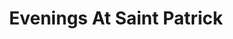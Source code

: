 ---
title: "Evenings At Saint Patrick"

siteNav: portfolio
month: "July 2014"
categories:
  - portfolio

image1: portfolio/EveningsAtSaintPatrick/EveningsAtSaintPatrick1Full.png
image1thumb: portfolio/EveningsAtSaintPatrick/EveningsAtSaintPatrick1Full.png
image2: portfolio/EveningsAtSaintPatrick/EveningsAtSaintPatrick2Full.png
image2thumb: portfolio/EveningsAtSaintPatrick/EveningsAtSaintPatrick2Full.png

tinyThumbnail: placeholder/thumbnail.jpg

role:              "Mobile Development"
description:       "My client required a mobile version of their site. I was provided with a Photoshop document of their draft and I implemented a responsive and pixel-perfect version using HTML5 and CSS3. In addition, I used JavaScript and jQuery to create a hamburger menu and a calendar widget to fit the design."

shortDescription: "My client required a mobile version of their site."

technologies: "HTML5/CSS3, jQuery, Javascript"

testimonial: "Ken was such a pleasure to work with on the Evenings at Saint Patrick mobile website. He worked quickly and always ensured that the team was aware of the status of the project every step of the way. He's extremely conscientious of the final product and his development skills are top-notch. I will definitely be working with Ken in the future!"
testimonialAuthor: "Kylie Thompson"
testimonialPosition: "Marketing Lead"

active: "https://eveningsatstpcs.org/"


---